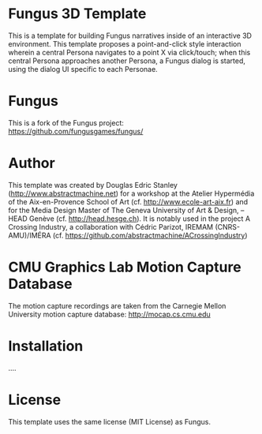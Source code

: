 Fungus 3D Template
==================
This is a template for building Fungus narratives inside of an interactive 3D environment. This template proposes a point-and-click style interaction wherein a central Persona navigates to a point X via click/touch; when this central Persona approaches another Persona, a Fungus dialog is started, using the dialog UI specific to each Personae.

Fungus
======
This is a fork of the Fungus project:
https://github.com/fungusgames/fungus/

Author
======
This template was created by Douglas Edric Stanley (http://www.abstractmachine.net) for a workshop at the Atelier Hypermédia of the Aix-en-Provence School of Art (cf. http://www.ecole-art-aix.fr) and for the Media Design Master of The Geneva University of Art & Design, –HEAD Genève (cf. http://head.hesge.ch). It is notably used in the project A Crossing Industry, a collaboration with Cédric Parizot, IREMAM (CNRS-AMU)/IMÉRA (cf. https://github.com/abstractmachine/ACrossingIndustry)

CMU Graphics Lab Motion Capture Database 
========================================
The motion capture recordings are taken from the Carnegie Mellon University motion capture database:
http://mocap.cs.cmu.edu

Installation
============
....

License
=======
This template uses the same license (MIT License) as Fungus.

